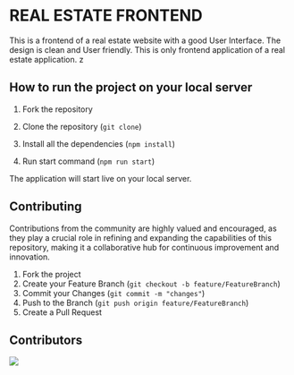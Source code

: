 # REAL ESTATE FRONTEND

This is a frontend of a real estate website with a good User Interface. The design is clean and User friendly. This is only frontend application of a real estate application.
z
## How to run the project on your local server

1. Fork the repository

2. Clone the repository (`git clone`)

3. Install all the dependencies (`npm install`)

4. Run start command (`npm run start`)

The application will start live on your local server.


## Contributing

Contributions from the community are highly valued and encouraged, as they play a crucial role in refining and expanding the capabilities of this repository, making it a collaborative hub for continuous improvement and innovation.

1. Fork the project
2. Create your Feature Branch (`git checkout -b feature/FeatureBranch`)
3. Commit your Changes (`git commit -m "changes"`)
4. Push to the Branch (`git push origin feature/FeatureBranch`)
5. Create a Pull Request


## Contributors 

<a href = "https://github.com/Yana-Gupta/real-estate-frontend/graphs/contributors">
  <img src = "https://contrib.rocks/image?repo=Yana-Gupta/real-estate-frontend"/>
</a>

